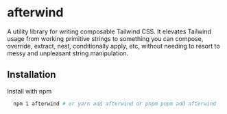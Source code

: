 # afterwind

A utility library for writing composable Tailwind CSS. It elevates Tailwind usage from working primitive strings to something you can compose, override, extract, nest, conditionally apply, etc, without needing to resort to messy and unpleasant string manipulation.

## Installation

Install with npm

```bash
  npm i afterwind # or yarn add afterwind or pnpm pnpm add afterwind
```
